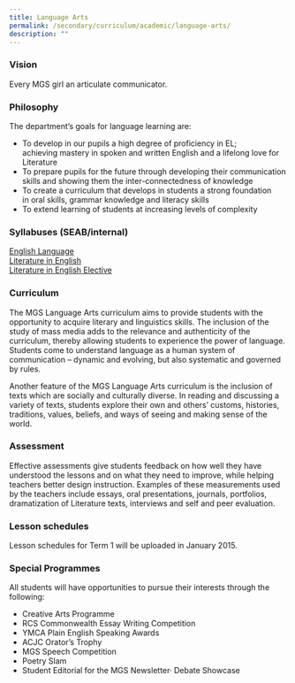 ```yaml
---
title: Language Arts
permalink: /secondary/curriculum/academic/language-arts/
description: ""
---
```






### Vision

Every MGS girl an articulate communicator.

  

### Philosophy

The department’s goals for language learning are:

*   To develop in our pupils a high degree of proficiency in EL; achieving mastery in spoken and written English and a lifelong love for Literature
*   To prepare pupils for the future through developing their communication skills and showing them the inter-connectedness of knowledge
*   To create a curriculum that develops in students a strong foundation in oral skills, grammar knowledge and literacy skills 
*   To extend learning of students at increasing levels of complexity

  

### Syllabuses (SEAB/internal)

[English Language](http://www.seab.gov.sg/oLevel/2015Syllabus/1128_2015.pdf)  
[Literature in English](http://www.seab.gov.sg/oLevel/2015Syllabus/2065_2015.pdf)  
[Literature in English Elective](http://www.seab.gov.sg/oLevel/2015Syllabus/2204_2015.pdf)  
  

### Curriculum

The MGS Language Arts curriculum aims to provide students with the opportunity to acquire literary and linguistics skills. The inclusion of the study of mass media adds to the relevance and authenticity of the curriculum, thereby allowing students to experience the power of language. Students come to understand language as a human system of communication – dynamic and evolving, but also systematic and governed by rules.  
  

Another feature of the MGS Language Arts curriculum is the inclusion of texts which are socially and culturally diverse. In reading and discussing a variety of texts, students explore their own and others’ customs, histories, traditions, values, beliefs, and ways of seeing and making sense of the world.  
  

### Assessment

Effective assessments give students feedback on how well they have understood the lessons and on what they need to improve, while helping teachers better design instruction. Examples of these measurements used by the teachers include essays, oral presentations, journals, portfolios, dramatization of Literature texts, interviews and self and peer evaluation.  
  

### Lesson schedules

Lesson schedules for Term 1 will be uploaded in January 2015.

  

### Special Programmes

All students will have opportunities to pursue their interests through the following:  

*   Creative Arts Programme
*   RCS Commonwealth Essay Writing Competition
*   YMCA Plain English Speaking Awards
*   ACJC Orator’s Trophy
*   MGS Speech Competition
*   Poetry Slam
*   Student Editorial for the MGS Newsletter· Debate Showcase